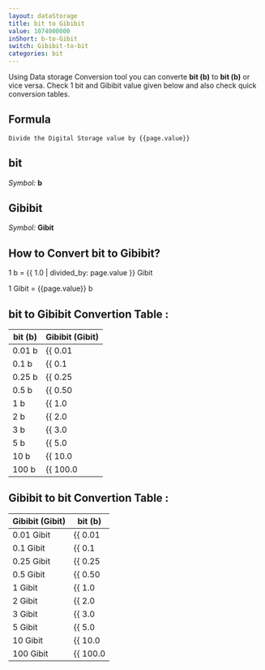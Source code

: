 ```yaml
---
layout: dataStorage
title: bit to Gibibit
value: 1074000000
inShort: b-to-Gibit
switch: Gibibit-to-bit
categories: bit
---
```


Using Data storage Conversion tool you can converte **bit (b)** to **bit (b)** or vice versa. Check 1 bit and Gibibit value given below and also check quick conversion tables.

## Formula
`Divide the Digital Storage value by {{page.value}}`

## bit
*Symbol:* **b**

## Gibibit
*Symbol:* **Gibit**

## How to Convert bit to Gibibit?

1 b = {{ 1.0 | divided_by: page.value }} Gibit

1 Gibit = {{page.value}} b


## bit to Gibibit Convertion Table :

| bit (b) | Gibibit (Gibit) |
| ---- | ---- |
| 0.01 b | {{ 0.01 | divided_by: page.value }} Gibit |
| 0.1 b | {{ 0.1 | divided_by: page.value }} Gibit |
| 0.25 b | {{ 0.25 | divided_by: page.value }} Gibit |
| 0.5 b | {{ 0.50 | divided_by: page.value }} Gibit |
| 1 b | {{ 1.0 | divided_by: page.value }} Gibit |
| 2 b | {{ 2.0 | divided_by: page.value }} Gibit |
| 3 b | {{ 3.0 | divided_by: page.value }} Gibit |
| 5 b | {{ 5.0 | divided_by: page.value }} Gibit |
| 10 b | {{ 10.0 | divided_by: page.value }} Gibit |
| 100 b | {{ 100.0 | divided_by: page.value }} Gibit |

## Gibibit to bit Convertion Table :

| Gibibit (Gibit) | bit (b) |
| ---- | ---- |
| 0.01 Gibit | {{ 0.01 | times: page.value }} b |
| 0.1 Gibit | {{ 0.1 | times: page.value }} b |
| 0.25 Gibit | {{ 0.25 | times: page.value }} b |
| 0.5 Gibit | {{ 0.50 | times: page.value }} b |
| 1 Gibit | {{ 1.0 | times: page.value }} b |
| 2 Gibit | {{ 2.0 | times: page.value }} b |
| 3 Gibit | {{ 3.0 | times: page.value }} b |
| 5 Gibit | {{ 5.0 | times: page.value }} b |
| 10 Gibit | {{ 10.0 | times: page.value }} b |
| 100 Gibit | {{ 100.0 | times: page.value }} b |


<script>
document.getElementById('selectInput')[0].selected = true
document.getElementById('selectOutput')[11].selected = true
</script>
